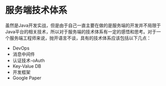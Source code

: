# 服务端技术体系

虽然是Java开发实战，但是由于自己一直主要在做的是服务端的开发并不局限于Java平台的相关技术，所以对于服务端的技术体系有一定的感悟和思考。对于一个服务端工程师来说，抛开语言不谈，具有的技术体系应该包括以下几点：

- DevOps
- 消息中间件
- 认证技术-oAuth
- Key-Value DB
- 开发框架
- Google Paper


